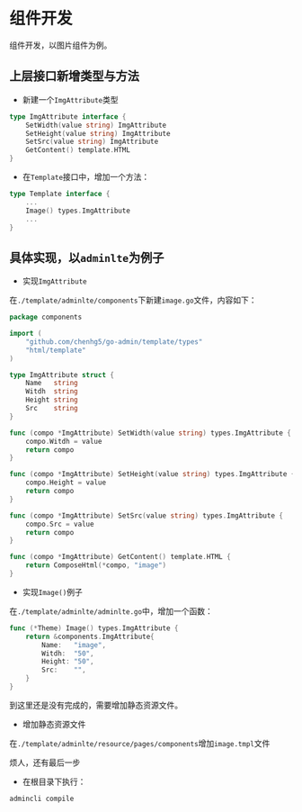 # 组件开发

组件开发，以图片组件为例。

## 上层接口新增类型与方法

- 新建一个```ImgAttribute```类型

```go
type ImgAttribute interface {
	SetWidth(value string) ImgAttribute
	SetHeight(value string) ImgAttribute
	SetSrc(value string) ImgAttribute
	GetContent() template.HTML
}
```

- 在```Template```接口中，增加一个方法：

```go
type Template interface {
	...
	Image() types.ImgAttribute
	...
}
```

## 具体实现，以```adminlte```为例子

- 实现```ImgAttribute```

在```./template/adminlte/components```下新建```image.go```文件，内容如下：

```go
package components

import (
	"github.com/chenhg5/go-admin/template/types"
	"html/template"
)

type ImgAttribute struct {
	Name   string
	Witdh  string
	Height string
	Src    string
}

func (compo *ImgAttribute) SetWidth(value string) types.ImgAttribute {
	compo.Witdh = value
	return compo
}

func (compo *ImgAttribute) SetHeight(value string) types.ImgAttribute {
	compo.Height = value
	return compo
}

func (compo *ImgAttribute) SetSrc(value string) types.ImgAttribute {
	compo.Src = value
	return compo
}

func (compo *ImgAttribute) GetContent() template.HTML {
	return ComposeHtml(*compo, "image")
}
```

- 实现```Image()```例子

在```./template/adminlte/adminlte.go```中，增加一个函数：

```go
func (*Theme) Image() types.ImgAttribute {
	return &components.ImgAttribute{
		Name:   "image",
		Witdh:  "50",
		Height: "50",
		Src:    "",
	}
}
```

到这里还是没有完成的，需要增加静态资源文件。

- 增加静态资源文件

在```./template/adminlte/resource/pages/components```增加```image.tmpl```文件

烦人，还有最后一步

- 在根目录下执行：

```shell
admincli compile
```